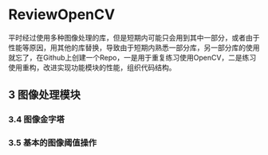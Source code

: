 # ReviewOpenCV

平时经过使用多种图像处理的库，但是短期内可能只会用到其中一部分，或者由于性能等原因，用其他的库替换，导致由于短期内熟悉一部分库，另一部分库的使用就忘了，在Github上创建一个Repo，一是用于重复练习使用OpenCV，二是练习使用重构，改进实现功能模块的性能，组织代码结构。



## 3 图像处理模块

### 3.4 图像金字塔

### 3.5 基本的图像阈值操作

